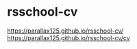 # rsschool-cv
https://parallax125.github.io/rsschool-cv/
https://parallax125.github.io/rsschool-cv/cv